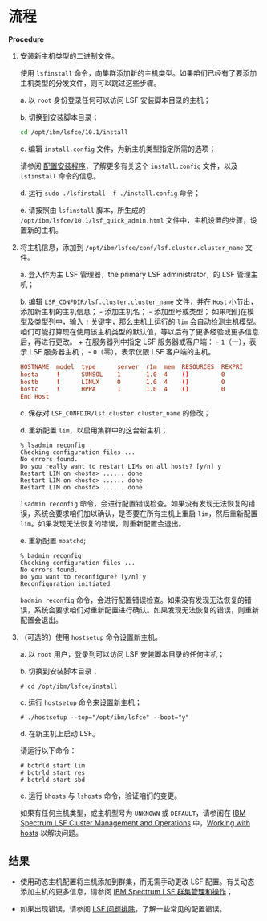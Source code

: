 # 流程

**Procedure**

1. 安装新主机类型的二进制文件。


    使用 `lsfinstall` 命令，向集群添加新的主机类型。如果咱们已经有了要添加主机类型的分发文件，则可以跳过这些步骤。

    a. 以 `root` 身份登录任何可以访问 LSF 安装脚本目录的主机；

    b. 切换到安装脚本目录；

    ```sh
    cd /opt/ibm/lsfce/10.1/install
    ```


    c. 编辑 `install.config` 文件，为新主机类型指定所需的选项；

    请参阅 [配置安装程序](../flexing_your_arm_muscle/lsf_install.md#配置安装程序)，了解更多有关这个 `install.config` 文件，以及 `lsfinstall` 命令的信息。


    d. 运行 `sudo ./lsfinstall -f ./install.config` 命令；

    e. 请按照由 `lsfinstall` 脚本，所生成的 `/opt/ibm/lsfce/10.1/lsf_quick_admin.html` 文件中，主机设置的步骤，设置新的主机。


2. 将主机信息，添加到 `/opt/ibm/lsfce/conf/lsf.cluster.cluster_name` 文件。

    a. 登入作为主 LSF 管理器，the primary LSF administrator，的 LSF 管理主机；

    b. 编辑 `LSF_CONFDIR/lsf.cluster.cluster_name` 文件，并在 `Host` 小节出，添加新主机的主机信息；
        - 添加主机名；
        - 添加型号或类型；
            如果咱们在模型及类型列中，输入 `!` 关键字，那么主机上运行的 `lim` 会自动检测主机模型。
            咱们可能打算现在使用该主机类型的默认值，等以后有了更多经验或更多信息后，再进行更改。
        + 在服务器列中指定 LSF 服务器或客户端：
            - `1`（一），表示 LSF 服务器主机；
            - `0`（零），表示仅限 LSF 客户端的主机。

    ```conf
    HOSTNAME  model  type      server  r1m  mem  RESOURCES  REXPRI
    hosta     !      SUNSOL    1       1.0  4    ()         0
    hostb     !      LINUX     0       1.0  4    ()         0
    hostc     !      HPPA      1       1.0  4    ()         0
    End Host
    ```

    c. 保存对 `LSF_CONFDIR/lsf.cluster.cluster_name` 的修改；

    d. 重新配置 `lim`，以启用集群中的这台新主机；

    ```console
    % lsadmin reconfig
    Checking configuration files ...
    No errors found.
    Do you really want to restart LIMs on all hosts? [y/n] y
    Restart LIM on <hosta> ...... done
    Restart LIM on <hostc> ...... done
    Restart LIM on <hostd> ...... done
    ```

    `lsadmin reconfig` 命令，会进行配置错误检查。如果没有发现无法恢复的错误，系统会要求咱们加以确认，是否要在所有主机上重启 `lim`，然后重新配置 `lim`。如果发现无法恢复的错误，则重新配置会退出。

    e. 重新配置 `mbatchd`;

    ```console
    % badmin reconfig
    Checking configuration files ...
    No errors found.
    Do you want to reconfigure? [y/n] y
    Reconfiguration initiated
    ```

    `badmin reconfig` 命令，会进行配置错误检查。如果没有发现无法恢复的错误，系统会要求咱们对重新配置进行确认。如果发现无法恢复的错误，则重新配置会退出。


3. （可选的）使用 `hostsetup` 命令设置新主机。

    a. 以 `root` 用户，登录到可以访问 LSF 安装脚本目录的任何主机；

    b. 切换到安装脚本目录；

    ```console
    # cd /opt/ibm/lsfce/install
    ```

    c. 运行 `hostsetup` 命令来设置新主机；

    ```console
    # ./hostsetup --top="/opt/ibm/lsfce" --boot="y"
    ```

    d. 在新主机上启动 LSF。

    请运行以下命令：

    ```console
    # bctrld start lim
    # bctrld start res
    # bctrld start sbd
    ```

    e. 运行 `bhosts` 与 `lshosts` 命令，验证咱们的变更。

    如果有任何主机类型，或主机型号为 `UNKNOWN` 或 `DEFAULT`，请参阅在 [IBM Spectrum LSF Cluster Management and Operations](https://www.ibm.com/docs/en/SSWRJV_10.1.0/lsf_welcome/lsf_kc_cluster_ops.html) 中，[Working with hosts](https://www.ibm.com/docs/en/SSWRJV_10.1.0/lsf_admin/chap_hosts_working_with.html) 以解决问题。

## 结果

- 使用动态主机配置将主机添加到群集，而无需手动更改 LSF 配置。有关动态添加主机的更多信息，请参阅 [IBM Spectrum LSF 群集管理和操作](https://www.ibm.com/docs/en/SSWRJV_10.1.0/lsf_welcome/lsf_kc_cluster_ops.html)；

- 如果出现错误，请参阅 [LSF 问题排除](https://www.ibm.com/docs/en/SSWRJV_10.1.0/lsf_admin/chap_troubleshooting_lsf.html#v3523448)，了解一些常见的配置错误。
